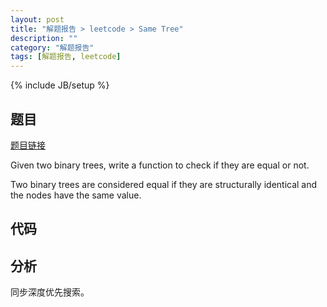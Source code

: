 ```yaml
---
layout: post
title: "解题报告 > leetcode > Same Tree"
description: ""
category: "解题报告"
tags: [解题报告, leetcode]
---
```

{% include JB/setup %}

## 题目

[题目链接](https://oj.leetcode.com/problems/same-tree/)

Given two binary trees, write a function to check if they are equal or not.

Two binary trees are considered equal if they are structurally identical and the nodes have the same value.

<!--more-->

## 代码

<script src="https://gist.github.com/squirrel20/1963e706e453c5e23863.js"></script>

## 分析

同步深度优先搜索。
